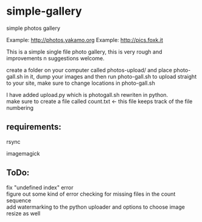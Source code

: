 # simple-gallery
simple photos gallery

Example: http://photos.yakamo.org
Example: http://pics.foxk.it

This is a simple single file photo gallery, this is very rough and improvements n suggestions welcome.

create a folder on your computer called photos-upload/ and place photo-gall.sh in it, dump your images and then run photo-gall.sh to upload straight to your site, make sure to change locations in photo-gall.sh

I have added upload.py which is photogall.sh rewriten in python.  
make sure to create a file called count.txt <- this file keeps track of the file numbering  

requirements:
-------------
rsync

imagemagick

ToDo:
-----
  
fix "undefined index" error  
figure out some kind of error checking for missing files in the count sequence  
add watermarking to the python uploader and options to choose image resize as well  

